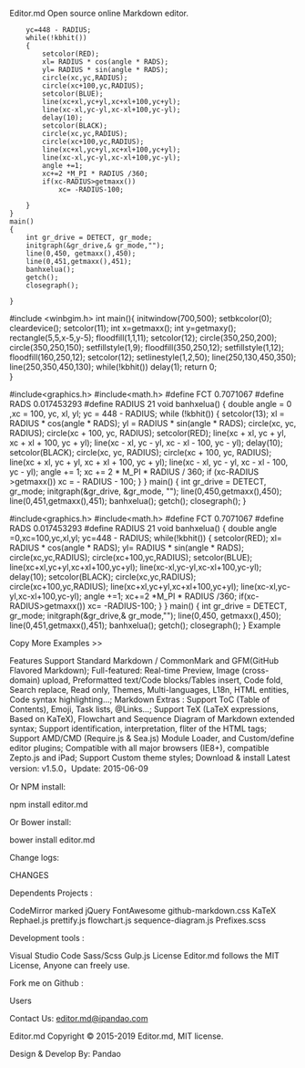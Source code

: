 
Editor.md
Open source online Markdown editor.

        yc=448 - RADIUS;
        while(!kbhit())
        {
            setcolor(RED);
            xl= RADIUS * cos(angle * RADS);
            yl= RADIUS * sin(angle * RADS);
            circle(xc,yc,RADIUS);
            circle(xc+100,yc,RADIUS);
            setcolor(BLUE);
            line(xc+xl,yc+yl,xc+xl+100,yc+yl);
            line(xc-xl,yc-yl,xc-xl+100,yc-yl);
            delay(10);
            setcolor(BLACK);
            circle(xc,yc,RADIUS);
            circle(xc+100,yc,RADIUS);
            line(xc+xl,yc+yl,xc+xl+100,yc+yl);
            line(xc-xl,yc-yl,xc-xl+100,yc-yl);
            angle +=1;
            xc+=2 *M_PI * RADIUS /360;
            if(xc-RADIUS>getmaxx())
                xc= -RADIUS-100;
            
        }
    }
    main()
    {
        int gr_drive = DETECT, gr_mode;
        initgraph(&gr_drive,& gr_mode,"");
        line(0,450, getmaxx(),450);
        line(0,451,getmaxx(),451);
        banhxelua();
        getch();
        closegraph();
        
    }
    


 #include <winbgim.h>
 int main(){
     initwindow(700,500);
     setbkcolor(0);
    cleardevice();
    setcolor(11);
    int x=getmaxx();
    int y=getmaxy();
    rectangle(5,5,x-5,y-5);
    floodfill(1,1,11);
    setcolor(12);
    circle(350,250,200);
    circle(350,250,150);
    setfillstyle(1,9);
    floodfill(350,250,12);
    setfillstyle(1,12);
   floodfill(160,250,12);
   setcolor(12);
   setlinestyle(1,2,50);
   line(250,130,450,350);
   line(250,350,450,130);
    while(!kbhit()) delay(1);
    return 0;    
 }


#include<graphics.h>
#include<math.h>
#define FCT 0.7071067
#define RADS 0.017453293
#define RADIUS 21
void banhxelua()
{
    double angle = 0 ,xc = 100, yc, xl, yl;
    yc = 448 - RADIUS;
    while (!kbhit())
    {
        setcolor(13);
        xl = RADIUS * cos(angle * RADS);
        yl = RADIUS * sin(angle * RADS);
        circle(xc, yc, RADIUS);
        circle(xc + 100, yc, RADIUS);
        setcolor(RED);
        line(xc + xl, yc + yl, xc + xl + 100, yc + yl);
        line(xc - xl, yc - yl, xc - xl - 100, yc - yl);
        delay(10);
        setcolor(BLACK);
        circle(xc, yc, RADIUS);
        circle(xc + 100, yc, RADIUS);
        line(xc + xl, yc + yl, xc + xl + 100, yc + yl);
        line(xc - xl, yc - yl, xc - xl - 100, yc - yl);
        angle += 1;
        xc += 2 * M_PI * RADIUS / 360;
        if (xc-RADIUS >getmaxx())
            xc = - RADIUS - 100;
    }
}
main()
{
    int gr_drive = DETECT, gr_mode;
    initgraph(&gr_drive, &gr_mode, "");
    line(0,450,getmaxx(),450);
    line(0,451,getmaxx(),451);
    banhxelua();
    getch();
    closegraph();
}


#include<graphics.h>
#include<math.h>
#define FCT 0.7071067
#define RADS 0.017453293
#define RADIUS 21
void banhxelua()
{
    double angle =0,xc=100,yc,xl,yl;
    yc=448 - RADIUS;
    while(!kbhit())
    {
        setcolor(RED);
        xl= RADIUS * cos(angle * RADS);
        yl= RADIUS * sin(angle * RADS);
        circle(xc,yc,RADIUS);
        circle(xc+100,yc,RADIUS);
        setcolor(BLUE);
        line(xc+xl,yc+yl,xc+xl+100,yc+yl);
        line(xc-xl,yc-yl,xc-xl+100,yc-yl);
        delay(10);
        setcolor(BLACK);
        circle(xc,yc,RADIUS);
        circle(xc+100,yc,RADIUS);
        line(xc+xl,yc+yl,xc+xl+100,yc+yl);
        line(xc-xl,yc-yl,xc-xl+100,yc-yl);
        angle +=1;
        xc+=2 *M_PI * RADIUS /360;
        if(xc-RADIUS>getmaxx())
            xc= -RADIUS-100;
    }
}
main()
{
    int gr_drive = DETECT, gr_mode;
    initgraph(&gr_drive,& gr_mode,"");
    line(0,450, getmaxx(),450);
    line(0,451,getmaxx(),451);
    banhxelua();
    getch();
    closegraph();
}
Example
<link rel="stylesheet" href="editormd/css/editormd.css" />
<div id="test-editor">
    <textarea style="display:none;">### Editor.md

**Editor.md**: The open source embeddable online markdown editor, based on CodeMirror & jQuery & Marked.
    </textarea>
</div>
<script src="https://cdnjs.cloudflare.com/ajax/libs/jquery/1.11.3/jquery.min.js"></script>
<script src="editormd/editormd.min.js"></script>
<script type="text/javascript">
    $(function() {
        var editor = editormd("test-editor", {
            // width  : "100%",
            // height : "100%",
            path   : "editormd/lib/"
        });
    });
</script>Copy
More Examples >>

Features
Support Standard Markdown / CommonMark and GFM(GitHub Flavored Markdown);
Full-featured: Real-time Preview, Image (cross-domain) upload, Preformatted text/Code blocks/Tables insert, Code fold, Search replace, Read only, Themes, Multi-languages, L18n, HTML entities, Code syntax highlighting...;
Markdown Extras : Support ToC (Table of Contents), Emoji, Task lists, @Links...;
Support TeX (LaTeX expressions, Based on KaTeX), Flowchart and Sequence Diagram of Markdown extended syntax;
Support identification, interpretation, fliter of the HTML tags;
Support AMD/CMD (Require.js & Sea.js) Module Loader, and Custom/define editor plugins;
Compatible with all major browsers (IE8+), compatible Zepto.js and iPad;
Support Custom theme styles;
Download & install
Latest version: v1.5.0，Update: 2015-06-09



 


Or NPM install:

npm install editor.md



Or Bower install:

bower install editor.md




Change logs:

CHANGES

Dependents
Projects :

CodeMirror
marked
jQuery
FontAwesome
github-markdown.css
KaTeX
Rephael.js
prettify.js
flowchart.js
sequence-diagram.js
Prefixes.scss

Development tools :

Visual Studio Code
Sass/Scss
Gulp.js
License
Editor.md follows the MIT License, Anyone can freely use.





Fork me on Github :







Users

 Contact Us: editor.md@ipandao.com


Editor.md
Copyright © 2015-2019 Editor.md, MIT license.

Design & Develop By: Pandao      
